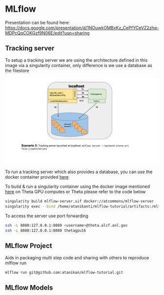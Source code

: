 # MLflow

Presentation can be found here: https://docs.google.com/presentation/d/1NOuwkOMBxKz_CePfYCeVZ2zhq-MDPcQqCOKGzf9N06E/edit?usp=sharing

## Tracking server

To setup a tracking server we are using the architecture defined in this image via a singularity container, only difference is we use a database as the filestore

![Drag Racing](scenario_3.png)

To run a tracking server which also provides a database, you can use the docker container provided [here](https://hub.docker.com/r/atcommons/mlflow-server)  

To build & run a singularity container using the docker image mentioned [here](https://hub.docker.com/r/atcommons/mlflow-server) on Theta GPU computes or Theta please refer to the code below

```bash
singularity build mlflow-server.sif docker://atcommons/mlflow-server
singularity exec --bind /home/atanikanti/mlflow-tutorial/artifacts:/mlflow mlflow-server.sif mlflow server --port 8080 --backend-store-uri sqlite:////mlflow/mlflow.db --default-artifact-root /home/atanikanti/mlflow-tutorial/artifacts
```

To access the server use port forwarding

```bash
ssh -L 8080:127.0.0.1:8080 <username>@theta.alcf.anl.gov
ssh -L 8080:127.0.0.1:8080 thetagpu16 
```



## MLflow Project

Aids in packaging multi step code and sharing with others to reproduce
mlflow run

```bash
mlflow run git@github.com:atanikan/mlflow-tutorial.git
```

## MLflow Models




